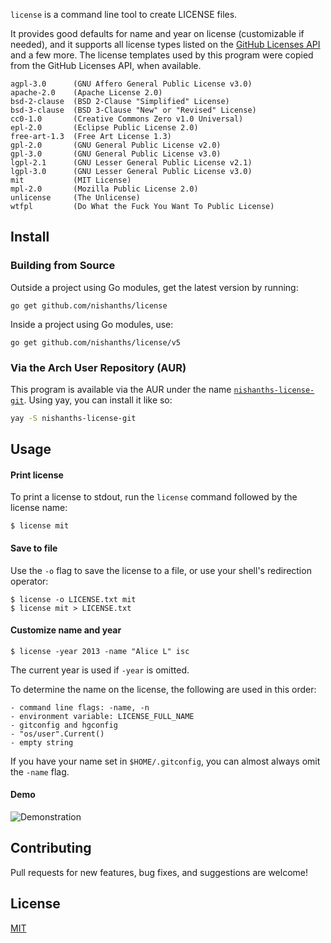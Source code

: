 `license` is a command line tool to create LICENSE files.

It provides good defaults for name and year on license (customizable if needed), and
it supports all license types listed on the [GitHub Licenses API](https://developer.github.com/v3/licenses/) and a few more. The license templates used by this program were copied from the GitHub Licenses API, when available.
```
agpl-3.0      (GNU Affero General Public License v3.0)
apache-2.0    (Apache License 2.0)
bsd-2-clause  (BSD 2-Clause "Simplified" License)
bsd-3-clause  (BSD 3-Clause "New" or "Revised" License)
cc0-1.0       (Creative Commons Zero v1.0 Universal)
epl-2.0       (Eclipse Public License 2.0)
free-art-1.3  (Free Art License 1.3)
gpl-2.0       (GNU General Public License v2.0)
gpl-3.0       (GNU General Public License v3.0)
lgpl-2.1      (GNU Lesser General Public License v2.1)
lgpl-3.0      (GNU Lesser General Public License v3.0)
mit           (MIT License)
mpl-2.0       (Mozilla Public License 2.0)
unlicense     (The Unlicense)
wtfpl         (Do What the Fuck You Want To Public License)
```

## Install

### Building from Source

Outside a project using Go modules, get the latest version by running:

```
go get github.com/nishanths/license
```

Inside a project using Go modules, use:

```
go get github.com/nishanths/license/v5
```

### Via the Arch User Repository (AUR)

This program is available via the AUR under the name [`nishanths-license-git`](https://aur.archlinux.org/packages/nishanths-license-git/). Using yay, you can install it like so:

```bash
yay -S nishanths-license-git
```

## Usage

#### Print license

To print a license to stdout, run the `license` command followed by the license name:

```
$ license mit
```

#### Save to file

Use the `-o` flag to save the license to a file, or use your shell's redirection operator:

```
$ license -o LICENSE.txt mit
$ license mit > LICENSE.txt
```

#### Customize name and year

```
$ license -year 2013 -name "Alice L" isc
```

The current year is used if `-year` is omitted.

To determine the name on the license, the following are used in this order:

```
- command line flags: -name, -n
- environment variable: LICENSE_FULL_NAME
- gitconfig and hgconfig
- "os/user".Current()
- empty string
```

If you have your name set in `$HOME/.gitconfig`, you can almost always omit the `-name` flag.

#### Demo

![Demonstration](demo.gif)

## Contributing

Pull requests for new features, bug fixes, and suggestions are welcome!

## License

[MIT](https://github.com/nishanths/license/blob/master/LICENSE)
